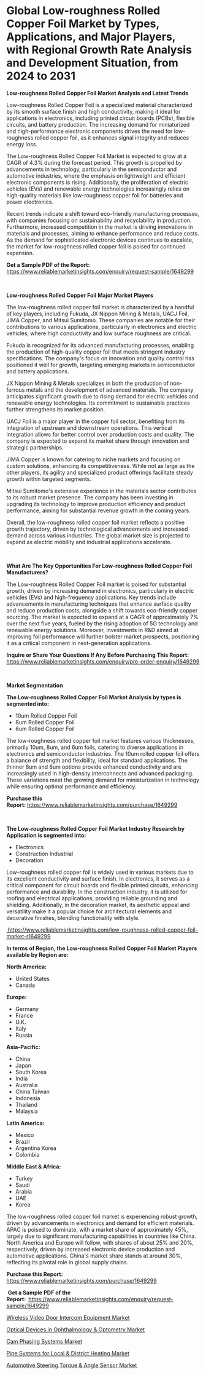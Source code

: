 <p><h1>Global Low-roughness Rolled Copper Foil Market by Types, Applications, and Major Players, with Regional Growth Rate Analysis and Development Situation, from 2024 to 2031</h1></p><p><strong>Low-roughness Rolled Copper Foil Market Analysis and Latest Trends</strong></p>
<p><p>Low-roughness Rolled Copper Foil is a specialized material characterized by its smooth surface finish and high conductivity, making it ideal for applications in electronics, including printed circuit boards (PCBs), flexible circuits, and battery production. The increasing demand for miniaturized and high-performance electronic components drives the need for low-roughness rolled copper foil, as it enhances signal integrity and reduces energy loss.</p><p>The Low-roughness Rolled Copper Foil Market is expected to grow at a CAGR of 4.3% during the forecast period. This growth is propelled by advancements in technology, particularly in the semiconductor and automotive industries, where the emphasis on lightweight and efficient electronic components is rising. Additionally, the proliferation of electric vehicles (EVs) and renewable energy technologies increasingly relies on high-quality materials like low-roughness copper foil for batteries and power electronics.</p><p>Recent trends indicate a shift toward eco-friendly manufacturing processes, with companies focusing on sustainability and recyclability in production. Furthermore, increased competition in the market is driving innovations in materials and processes, aiming to enhance performance and reduce costs. As the demand for sophisticated electronic devices continues to escalate, the market for low-roughness rolled copper foil is poised for continued expansion.</p></p>
<p><strong>Get a Sample PDF of the Report:&nbsp;</strong> <a href="https://www.reliablemarketinsights.com/enquiry/request-sample/1649299?utm_campaign=1589&utm_medium=2&utm_source=Github&utm_content=ia&utm_term=15102024&utm_id=low-roughness-rolled-copper-foil">https://www.reliablemarketinsights.com/enquiry/request-sample/1649299</a></p>
<p>&nbsp;</p>
<p><strong>Low-roughness Rolled Copper Foil Major Market Players</strong></p>
<p><p>The low-roughness rolled copper foil market is characterized by a handful of key players, including Fukuda, JX Nippon Mining & Metals, UACJ Foil, JIMA Copper, and Mitsui Sumitomo. These companies are notable for their contributions to various applications, particularly in electronics and electric vehicles, where high conductivity and low surface roughness are critical.</p><p>Fukuda is recognized for its advanced manufacturing processes, enabling the production of high-quality copper foil that meets stringent industry specifications. The company's focus on innovation and quality control has positioned it well for growth, targeting emerging markets in semiconductor and battery applications.</p><p>JX Nippon Mining & Metals specializes in both the production of non-ferrous metals and the development of advanced materials. The company anticipates significant growth due to rising demand for electric vehicles and renewable energy technologies. Its commitment to sustainable practices further strengthens its market position.</p><p>UACJ Foil is a major player in the copper foil sector, benefiting from its integration of upstream and downstream operations. This vertical integration allows for better control over production costs and quality. The company is expected to expand its market share through innovation and strategic partnerships.</p><p>JIMA Copper is known for catering to niche markets and focusing on custom solutions, enhancing its competitiveness. While not as large as the other players, its agility and specialized product offerings facilitate steady growth within targeted segments.</p><p>Mitsui Sumitomo's extensive experience in the materials sector contributes to its robust market presence. The company has been investing in upgrading its technology to improve production efficiency and product performance, aiming for substantial revenue growth in the coming years.</p><p>Overall, the low-roughness rolled copper foil market reflects a positive growth trajectory, driven by technological advancements and increased demand across various industries. The global market size is projected to expand as electric mobility and industrial applications accelerate.</p></p>
<p>&nbsp;</p>
<p><strong>What Are The Key Opportunities For Low-roughness Rolled Copper Foil Manufacturers?</strong></p>
<p><p>The Low-roughness Rolled Copper Foil market is poised for substantial growth, driven by increasing demand in electronics, particularly in electric vehicles (EVs) and high-frequency applications. Key trends include advancements in manufacturing techniques that enhance surface quality and reduce production costs, alongside a shift towards eco-friendly copper sourcing. The market is expected to expand at a CAGR of approximately 7% over the next five years, fueled by the rising adoption of 5G technology and renewable energy solutions. Moreover, investments in R&D aimed at improving foil performance will further bolster market prospects, positioning it as a critical component in next-generation applications.</p></p>
<p><strong>Inquire or Share Your Questions If Any Before Purchasing This Report:</strong> <a href="https://www.reliablemarketinsights.com/enquiry/pre-order-enquiry/1649299?utm_campaign=1589&utm_medium=2&utm_source=Github&utm_content=ia&utm_term=15102024&utm_id=low-roughness-rolled-copper-foil">https://www.reliablemarketinsights.com/enquiry/pre-order-enquiry/1649299</a></p>
<p>&nbsp;</p>
<p><strong>Market Segmentation</strong></p>
<p><strong>The Low-roughness Rolled Copper Foil Market Analysis by types is segmented into:</strong></p>
<p><ul><li>10um Rolled Copper Foil</li><li>8um Rolled Copper Foil</li><li>6um Rolled Copper Foil</li></ul></p>
<p><p>The low-roughness rolled copper foil market features various thicknesses, primarily 10um, 8um, and 6um foils, catering to diverse applications in electronics and semiconductor industries. The 10um rolled copper foil offers a balance of strength and flexibility, ideal for standard applications. The thinner 8um and 6um options provide enhanced conductivity and are increasingly used in high-density interconnects and advanced packaging. These variations meet the growing demand for miniaturization in technology while ensuring optimal performance and efficiency.</p></p>
<p><strong>Purchase this Report:&nbsp;</strong><a href="https://www.reliablemarketinsights.com/purchase/1649299?utm_campaign=1589&utm_medium=2&utm_source=Github&utm_content=ia&utm_term=15102024&utm_id=low-roughness-rolled-copper-foil">https://www.reliablemarketinsights.com/purchase/1649299</a></p>
<p>&nbsp;</p>
<p><strong>The Low-roughness Rolled Copper Foil Market Industry Research by Application is segmented into:</strong></p>
<p><ul><li>Electronics</li><li>Construction Industrial</li><li>Decoration</li></ul></p>
<p><p>Low-roughness rolled copper foil is widely used in various markets due to its excellent conductivity and surface finish. In electronics, it serves as a critical component for circuit boards and flexible printed circuits, enhancing performance and durability. In the construction industry, it is utilized for roofing and electrical applications, providing reliable grounding and shielding. Additionally, in the decoration market, its aesthetic appeal and versatility make it a popular choice for architectural elements and decorative finishes, blending functionality with style.</p></p>
<p><a href="https://www.reliablemarketinsights.com/low-roughness-rolled-copper-foil-market-r1649299?utm_campaign=1589&utm_medium=2&utm_source=Github&utm_content=ia&utm_term=15102024&utm_id=low-roughness-rolled-copper-foil">&nbsp;https://www.reliablemarketinsights.com/low-roughness-rolled-copper-foil-market-r1649299</a></p>
<p><strong>In terms of Region, the Low-roughness Rolled Copper Foil Market Players available by Region are:</strong></p>
<p>
    <p> <strong> North America: </strong>
        <ul>
            <li>United States</li>
            <li>Canada</li>
        </ul>
        </p> 
    <p> <strong> Europe: </strong>
        <ul>
            <li>Germany</li>
            <li>France</li>
            <li>U.K.</li>
            <li>Italy</li>
            <li>Russia</li>
        </ul>
        </p> 
    <p> <strong> Asia-Pacific: </strong>
        <ul>
            <li>China</li>
            <li>Japan</li>
            <li>South Korea</li>
            <li>India</li>
            <li>Australia</li>
            <li>China Taiwan</li>
            <li>Indonesia</li>
            <li>Thailand</li>
            <li>Malaysia</li>
        </ul>
        </p> 
    <p> <strong> Latin America: </strong>
        <ul>
            <li>Mexico</li>
            <li>Brazil</li>
            <li>Argentina Korea</li>
            <li>Colombia</li>
        </ul>
        </p> 
    <p> <strong> Middle East & Africa: </strong>
        <ul>
            <li>Turkey</li>
            <li>Saudi</li>
            <li>Arabia</li>
            <li>UAE</li>
            <li>Korea</li>
        </ul>
    </p>
    </p>
<p><p>The low-roughness rolled copper foil market is experiencing robust growth, driven by advancements in electronics and demand for efficient materials. APAC is poised to dominate, with a market share of approximately 45%, largely due to significant manufacturing capabilities in countries like China. North America and Europe will follow, with shares of about 25% and 20%, respectively, driven by increased electronic device production and automotive applications. China's market share stands at around 30%, reflecting its pivotal role in global supply chains.</p></p>
<p><strong>Purchase this Report: </strong><a href="https://www.reliablemarketinsights.com/purchase/1649299?utm_campaign=1589&utm_medium=2&utm_source=Github&utm_content=ia&utm_term=15102024&utm_id=low-roughness-rolled-copper-foil">https://www.reliablemarketinsights.com/purchase/1649299</a></p>
<p>&nbsp;<strong>Get a Sample PDF of the Report:&nbsp;&nbsp;</strong><a href="https://www.reliablemarketinsights.com/enquiry/request-sample/1649299?utm_campaign=1589&utm_medium=2&utm_source=Github&utm_content=ia&utm_term=15102024&utm_id=low-roughness-rolled-copper-foil">https://www.reliablemarketinsights.com/enquiry/request-sample/1649299</a></p>
<p><strong></strong></p>
<p><p><a href="https://github.com/FosterFahey91/Market-Research-Report-List-1/blob/main/wireless-video-door-intercom-equipment-market.md?utm_campaign=1589&utm_medium=2&utm_source=Github&utm_content=ia&utm_term=15102024&utm_id=low-roughness-rolled-copper-foil">Wireless Video Door Intercom Equipment Market</a></p><p><a href="https://www.linkedin.com/pulse/analyzing-global-optical-devices-ophthalmology-optometry-n1hqe?utm_campaign=1589&utm_medium=2&utm_source=Github&utm_content=ia&utm_term=15102024&utm_id=low-roughness-rolled-copper-foil">Optical Devices in Ophthalmology & Optometry Market</a></p><p><a href="https://www.linkedin.com/pulse/cam-phasing-systems-market-industry-trends-forecast-period-1fmlc?utm_campaign=1589&utm_medium=2&utm_source=Github&utm_content=ia&utm_term=15102024&utm_id=low-roughness-rolled-copper-foil">Cam Phasing Systems Market</a></p><p><a href="https://www.linkedin.com/pulse/global-pipe-systems-local-district-heating-market-product-9yqpe?utm_campaign=1589&utm_medium=2&utm_source=Github&utm_content=ia&utm_term=15102024&utm_id=low-roughness-rolled-copper-foil">Pipe Systems for Local & District Heating Market</a></p><p><a href="https://www.linkedin.com/pulse/global-automotive-steering-torque-angle-sensor-market-opportunities-ewdie?utm_campaign=1589&utm_medium=2&utm_source=Github&utm_content=ia&utm_term=15102024&utm_id=low-roughness-rolled-copper-foil">Automotive Steering Torque & Angle Sensor Market</a></p></p>